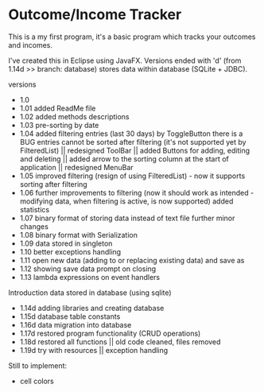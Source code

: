 # Outcome/Income Tracker

This is a my first program,
it's a basic program which tracks your outcomes and incomes.

I've created this in Eclipse using JavaFX.
Versions ended with 'd' (from 1.14d >> branch: database) stores data within database (SQLite + JDBC).

versions
- 1.0
- 1.01	added ReadMe file
- 1.02	added methods descriptions
- 1.03	pre-sorting by date
- 1.04	added filtering entries (last 30 days) by ToggleButton there is a BUG entries cannot be sorted after filtering (it's not supported yet by FilteredList) || redesigned ToolBar || added Buttons for adding, editing and deleting || added arrow to the sorting column at the start of application || redesigned MenuBar
- 1.05	improved filtering (resign of using FilteredList) - now it supports sorting after filtering
- 1.06	further improvements to filtering (now it should work as intended - modifying data, when filtering is active, is now supported)
added statistics
- 1.07	binary format of storing data instead of text file
further minor changes
- 1.08	binary format with Serialization
- 1.09	data stored in singleton
- 1.10	better exceptions handling
- 1.11	open new data (adding to or replacing existing data) and save as
- 1.12	showing save data prompt on closing
- 1.13	lambda expressions on event handlers

Introduction data stored in database (using sqlite)
- 1.14d	adding libraries and creating database
- 1.15d	database table constants 
- 1.16d	data migration into database
- 1.17d	restored program functionality (CRUD operations)
- 1.18d	restored all functions || old code cleaned, files removed
- 1.19d	try with resources || exception handling
		
	

Still to implement:
- cell colors
